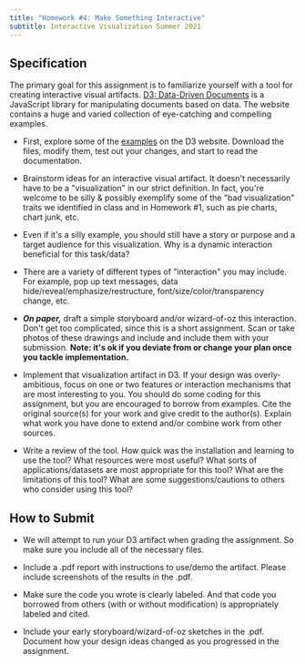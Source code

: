 ```yaml
---
title: "Homework #4: Make Something Interactive"
subtitle: Interactive Visualization Summer 2021
---
```


## Specification
The primary goal for this assignment is to familiarize yourself with a tool for creating interactive visual artifacts. [D3: Data-Driven Documents](https://d3js.org/) is a JavaScript library for manipulating documents based on data. The website contains a huge and varied collection of eye-catching and compelling examples.

* First, explore some of the [examples](https://github.com/d3/d3/wiki/Gallery) on the D3 website. Download the files, modify them, test out your changes, and start to read the documentation.

* Brainstorm ideas for an interactive visual artifact. It doesn't necessarily have to be a "visualization" in our strict definition. In fact, you're welcome to be silly & possibly exemplify some of the "bad visualization" traits we identified in class and in Homework #1, such as pie charts, chart junk, etc.

* Even if it's a silly example, you should still have a story or purpose and a target audience for this visualization. Why is a dynamic interaction beneficial for this task/data?

* There are a variety of different types of "interaction" you may include. For example, pop up text messages, data hide/reveal/emphasize/restructure, font/size/color/transparency change, etc.

* ___On paper,___ draft a simple storyboard and/or wizard-of-oz this interaction. Don't get too complicated, since this is a short assignment. Scan or take photos of these drawings and include and include them with your submission. __Note: it's ok if you deviate from or change your plan once you tackle implementation.__

* Implement that visualization artifact in D3. If your design was overly-ambitious, focus on one or two features or interaction mechanisms that are most interesting to you. You should do some coding for this assignment, but you are encouraged to borrow from examples. Cite the original source(s) for your work and give credit to the author(s). Explain what work you have done to extend and/or combine work from other sources.

* Write a review of the tool. How quick was the installation and learning to use the tool? What resources were most useful? What sorts of applications/datasets are most appropriate for this tool? What are the limitations of this tool? What are some suggestions/cautions to others who consider using this tool?

## How to Submit
* We will attempt to run your D3 artifact when grading the assignment. So make sure you include all of the necessary files.

* Include a .pdf report with instructions to use/demo the artifact. Please include screenshots of the results in the .pdf.

* Make sure the code you wrote is clearly labeled. And that code you borrowed from others (with or without modification) is appropriately labeled and cited.

* Include your early storyboard/wizard-of-oz sketches in the .pdf. Document how your design ideas changed as you progressed in the assignment.
